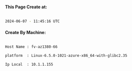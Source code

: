 
   
#### This Page Create at:

```bash

2024-06-07 - 11:45:16 UTC

```

#### Create By Machine:

```bash

Host Name : fv-az1380-66

platform  : Linux-6.5.0-1021-azure-x86_64-with-glibc2.35

Ip Local  : 10.1.1.155

```

